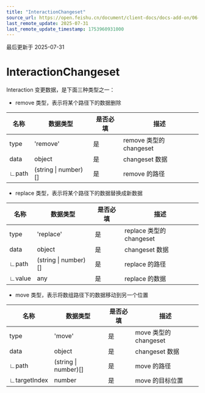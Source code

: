```yaml
---
title: "InteractionChangeset"
source_url: https://open.feishu.cn/document/client-docs/docs-add-on/06-data-structure/Interaction/InteractionChangeset
last_remote_update: 2025-07-31
last_remote_update_timestamp: 1753960931000
---
```

最后更新于 2025-07-31

# InteractionChangeset
Interaction 变更数据，是下面三种类型之一：
- remove 类型，表示将某个路径下的数据删除

| **名称** | **数据类型**              | **是否必填** | **描述**               |
| ------ | --------------------- | -------- | -------------------- |
| type   | 'remove'              | 是        | remove 类型的 changeset |
| data   | object                | 是        | changeset 数据         |
| ∟path  | (string \| number)[] | 是        | remove 的路径           |
- replace 类型，表示将某个路径下的数据替换成新数据

| **名称** | **数据类型**              | **是否必填** | **描述**                |
| ------ | --------------------- | -------- | --------------------- |
| type   | 'replace'             | 是        | replace 类型的 changeset |
| data   | object                | 是        | changeset 数据          |
| ∟path  | (string \| number)[] | 是        | replace 的路径           |
| ∟value | any                   | 是        | replace 的数据           |
- move 类型，表示将数组路径下的数据移动到另一个位置

| **名称**       | **数据类型**              | **是否必填** | **描述**             |
| ------------ | --------------------- | -------- | ------------------ |
| type         | 'move'                | 是        | move 类型的 changeset |
| data         | object                | 是        | changeset 数据       |
| ∟path        | (string \| number)[] | 是        | move 的路径           |
| ∟targetIndex | number                | 是        | move 的目标位置
